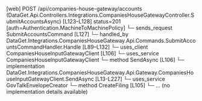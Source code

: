 [web] POST /api/companies-house-gateway/accounts  (DataGet.Api.Controllers.Integrations.CompaniesHouseGatewayController.SubmitAccountsAsync)  [L123–L128] status=201 [auth=Authentication.MachineToMachinePolicy]
  └─ sends_request SubmitAccountsCommand [L127]
    └─ handled_by DataGet.Integrations.CompaniesHouseGateway.Api.Commands.SubmitAccountsCommandHandler.Handle [L89–L132]
      └─ uses_client CompaniesHouseInputGatewayClient [L106]
      └─ uses_service CompaniesHouseInputGatewayClient
        └─ method SendAsync [L106]
          └─ implementation DataGet.Integrations.CompaniesHouseGateway.Api.Gateway.CompaniesHouseInputGatewayClient.SendAsync [L13-L227]
      └─ uses_service GovTalkEnvelopeCreator
        └─ method CreateFiling [L105]
          └─ ... (no implementation details available)

